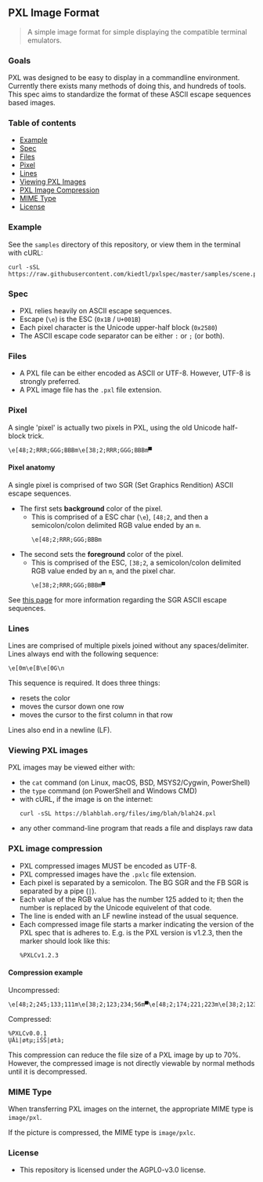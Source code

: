 ## PXL Image Format

> A simple image format for simple displaying the compatible terminal emulators.

### Goals

PXL was designed to be easy to display in a commandline environment. 
Currently there exists many methods of doing this, and hundreds of
tools. This spec aims to standardize the format of these ASCII escape
sequences based images.


### Table of contents

- [Example](#user-content-example)
- [Spec](#user-content-spec)
- [Files](#user-content-files)
- [Pixel](#user-content-pixel)
- [Lines](#user-content-lines)
- [Viewing PXL Images](#user-content-viewing-pxl-images)
- [PXL Image Compression](#user-content-pxl-images-compression)
- [MIME Type](#user-content-mime-type)
- [License](#user-content-license)

### Example

See the `samples` directory of this repository, or view them in the terminal with cURL:
```
curl -sSL https://raw.githubusercontent.com/kiedtl/pxlspec/master/samples/scene.pxl
```

### Spec

* PXL relies heavily on ASCII escape sequences.
* Escape (`\e`) is the  ESC (`0x1B` / `U+001B`)
* Each pixel character is the Unicode upper-half block (`0x2580`)
* The ASCII escape code separator can be either `:` or `;` (or both).

### Files

- A PXL file can be either encoded as ASCII or UTF-8. However, UTF-8 
is strongly preferred.
- A PXL image file has the `.pxl` file extension.

### Pixel

A single 'pixel' is actually two pixels in PXL, using the old 
Unicode half-block trick.

```
\e[48;2;RRR;GGG;BBBm\e[38;2;RRR;GGG;BBBm▀
```

#### Pixel anatomy
A single pixel is comprised of two SGR (Set Graphics Rendition) ASCII escape sequences.
- The first sets **background** color of the pixel.
  - This is comprised of a ESC char (`\e`), `[48;2`, and then a semicolon/colon delimited RGB value ended by an `m`.
    ```
    \e[48;2;RRR;GGG;BBBm
    ```
- The second sets the **foreground** color of the pixel.
  - This is comprised of the ESC, `[38;2`, a semicolon/colon delimited RGB value ended by an `m`, and the pixel char.
    ```
    \e[38;2;RRR;GGG;BBBm▀
    ```
    
See [this page](https://docs.microsoft.com/en-us/windows/console/console-virtual-terminal-sequences#extended-colors) for more information regarding the SGR ASCII escape sequences.

### Lines
Lines are comprised of multiple pixels joined without any 
spaces/delimiter. Lines always end with the following sequence:
```
\e[0m\e[B\e[0G\n
```
This sequence is required. It does three things:
- resets the color
- moves the cursor down one row
- moves the cursor to the first column in that row

Lines also end in a newline (LF).

### Viewing PXL images
PXL images may be viewed either with:
- the `cat` command (on Linux, macOS, BSD, MSYS2/Cygwin, PowerShell)
- the `type` command (on PowerShell and Windows CMD)
- with cURL, if the image is on the internet:
  ```
  curl -sSL https://blahblah.org/files/img/blah/blah24.pxl
  ```
- any other command-line program that reads a file and displays raw data

### PXL image compression
- PXL compressed images MUST be encoded as UTF-8.
- PXL compressed images have the `.pxlc` file extension.
- Each pixel is separated by a semicolon. The BG SGR and the FB SGR
  is separated by a pipe (`|`).
- Each value of the RGB value has the number 125 added to it; then the number
  is replaced by the Unicode equivelent of that code.
- The line is ended with an LF newline instead of the usual sequence.
- Each compressed image file starts a marker indicating the version of the
  PXL spec that is adheres to. E.g. is the PXL version is v1.2.3, then
  the marker should look like this:
  ```
  %PXLCv1.2.3
  ```

#### Compression example
Uncompressed:
```
\e[48;2;245;133;111m\e[38;2;123;234;56m▀\e[48;2;174;221;223m\e[38;2;123;234;99m▀\e[0m\e[B\e[0G
```
Compressed:
```
%PXLCv0.0.1
ŲĂì|øŧµ;īŚŜ|øŧà;
```

This compression can reduce the file size of a PXL image by up to 70%. However, the compressed image is not directly viewable by normal methods until it is decompressed.

### MIME Type
When transferring PXL images on the internet, the appropriate MIME type is
`image/pxl`.

If the picture is compressed, the MIME type is `image/pxlc`.

### License
- This repository is licensed under the AGPL0-v3.0 license.
